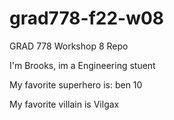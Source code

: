 # grad778-f22-w08
GRAD 778 Workshop 8 Repo

I'm Brooks, im a Engineering stuent

My favorite superhero is: ben 10

My favorite villain is Vilgax
